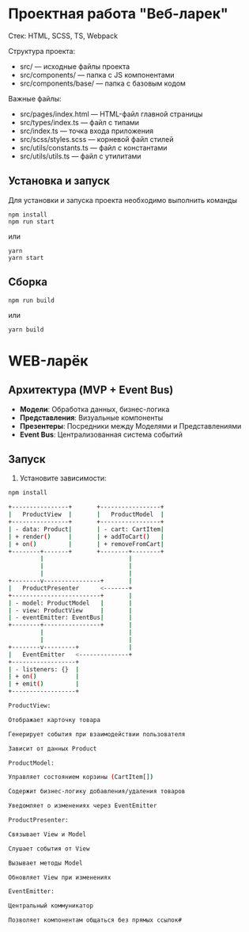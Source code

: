 # Проектная работа "Веб-ларек"

Стек: HTML, SCSS, TS, Webpack

Структура проекта:
- src/ — исходные файлы проекта
- src/components/ — папка с JS компонентами
- src/components/base/ — папка с базовым кодом

Важные файлы:
- src/pages/index.html — HTML-файл главной страницы
- src/types/index.ts — файл с типами
- src/index.ts — точка входа приложения
- src/scss/styles.scss — корневой файл стилей
- src/utils/constants.ts — файл с константами
- src/utils/utils.ts — файл с утилитами

## Установка и запуск
Для установки и запуска проекта необходимо выполнить команды

```
npm install
npm run start
```

или

```
yarn
yarn start
```
## Сборка

```
npm run build
```

или

```
yarn build
```

# WEB-ларёк

## Архитектура (MVP + Event Bus)
- **Модели**: Обработка данных, бизнес-логика
- **Представления**: Визуальные компоненты
- **Презентеры**: Посредники между Моделями и Представлениями
- **Event Bus**: Централизованная система событий

## Запуск
1. Установите зависимости:
```bash
npm install

+----------------+       +-----------------+
|   ProductView  |       |   ProductModel  |
+----------------+       +-----------------+
| - data: Product|       | - cart: CartItem|
| + render()     |       | + addToCart()   |
| + on()         |       | + removeFromCart|
+--------+-------+       +--------+--------+
         |                        |
         |                        |
         |                        |
+--------v----------------+       |
|   ProductPresenter      <-------+
+-------------------------+       |
| - model: ProductModel   |       |
| - view: ProductView     |       |
| - eventEmitter: EventBus|       |
+--------+----------------+       |
         |                        |
         |                        |
+--------v---------+              |
|   EventEmitter   <--------------+
+------------------+
| - listeners: {}  |
| + on()           |
| + emit()         |
+------------------+

ProductView:

Отображает карточку товара

Генерирует события при взаимодействии пользователя

Зависит от данных Product

ProductModel:

Управляет состоянием корзины (CartItem[])

Содержит бизнес-логику добавления/удаления товаров

Уведомляет о изменениях через EventEmitter

ProductPresenter:

Связывает View и Model

Слушает события от View

Вызывает методы Model

Обновляет View при изменениях

EventEmitter:

Центральный коммуникатор

Позволяет компонентам общаться без прямых ссылок#
